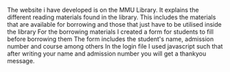 The website i have developed is on the MMU Library. 
It explains the different reading materials found in the library. 
This includes the materials that are available for borrowing and those that just have to be utilised inside the library For the borrowing materials 
I created a form for students to fill before borrowing them The form includes the student's name, admission number and course among others 
In the login file I used javascript such that after writing your name and admission number you will get a thankyou message.

